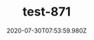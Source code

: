 ---
title: test-871
date: 2020-07-30T07:53:59.980Z
banner_subcontent: asdfsf
category: Research
focus: Improving workplace culture
role: HR professional
organisation_size: Small (10-49 employees)
industry: Government & Public Agencies
content: Lorem ipsum dolor sit amet, consectetur adipiscing elit, sed do eiusmod tempor incididunt ut labore et dolore magna aliqua. Ut enim ad minim veniam, quis nostrud exercitation ullamco laboris nisi ut aliquip ex ea commodo consequat. Duis aute irure dolor in reprehenderit in voluptate velit esse cillum dolore eu fugiat nulla pariatur. Excepteur sint occaecat cupidatat non proident, sunt in culpa qui officia deserunt mollit anim id est laborum.
---
